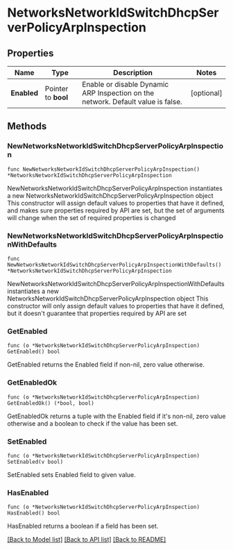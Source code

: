 # NetworksNetworkIdSwitchDhcpServerPolicyArpInspection

## Properties

Name | Type | Description | Notes
------------ | ------------- | ------------- | -------------
**Enabled** | Pointer to **bool** | Enable or disable Dynamic ARP Inspection on the network. Default value is false. | [optional] 

## Methods

### NewNetworksNetworkIdSwitchDhcpServerPolicyArpInspection

`func NewNetworksNetworkIdSwitchDhcpServerPolicyArpInspection() *NetworksNetworkIdSwitchDhcpServerPolicyArpInspection`

NewNetworksNetworkIdSwitchDhcpServerPolicyArpInspection instantiates a new NetworksNetworkIdSwitchDhcpServerPolicyArpInspection object
This constructor will assign default values to properties that have it defined,
and makes sure properties required by API are set, but the set of arguments
will change when the set of required properties is changed

### NewNetworksNetworkIdSwitchDhcpServerPolicyArpInspectionWithDefaults

`func NewNetworksNetworkIdSwitchDhcpServerPolicyArpInspectionWithDefaults() *NetworksNetworkIdSwitchDhcpServerPolicyArpInspection`

NewNetworksNetworkIdSwitchDhcpServerPolicyArpInspectionWithDefaults instantiates a new NetworksNetworkIdSwitchDhcpServerPolicyArpInspection object
This constructor will only assign default values to properties that have it defined,
but it doesn't guarantee that properties required by API are set

### GetEnabled

`func (o *NetworksNetworkIdSwitchDhcpServerPolicyArpInspection) GetEnabled() bool`

GetEnabled returns the Enabled field if non-nil, zero value otherwise.

### GetEnabledOk

`func (o *NetworksNetworkIdSwitchDhcpServerPolicyArpInspection) GetEnabledOk() (*bool, bool)`

GetEnabledOk returns a tuple with the Enabled field if it's non-nil, zero value otherwise
and a boolean to check if the value has been set.

### SetEnabled

`func (o *NetworksNetworkIdSwitchDhcpServerPolicyArpInspection) SetEnabled(v bool)`

SetEnabled sets Enabled field to given value.

### HasEnabled

`func (o *NetworksNetworkIdSwitchDhcpServerPolicyArpInspection) HasEnabled() bool`

HasEnabled returns a boolean if a field has been set.


[[Back to Model list]](../README.md#documentation-for-models) [[Back to API list]](../README.md#documentation-for-api-endpoints) [[Back to README]](../README.md)


